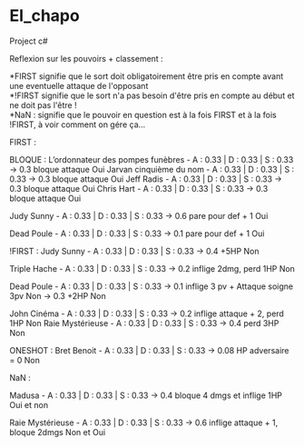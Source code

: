 # El_chapo
Project c#

Reflexion sur les pouvoirs + classement :

*FIRST signifie que le sort doit obligatoirement être pris en compte avant une eventuelle attaque de l'opposant                         
	*!FIRST signifie que le sort n'a pas besoin d'être pris en compte au début et ne doit pas l'être !                             
		*NaN : signifie que le pouvoir en question est à la fois FIRST et à la fois !FIRST, à voir comment on gére ça...       

FIRST :

BLOQUE :
L’ordonnateur des pompes funèbres - A : 0.33 | D : 0.33 | S : 0.33 -> 0.3 bloque attaque Oui
Jarvan cinquième du nom           - A : 0.33 | D : 0.33 | S : 0.33 -> 0.3 bloque attaque Oui
Jeff Radis                        - A : 0.33 | D : 0.33 | S : 0.33 -> 0.3 bloque attaque Oui
Chris Hart                        - A : 0.33 | D : 0.33 | S : 0.33 -> 0.3 bloque attaque Oui

Judy Sunny                        - A : 0.33 | D : 0.33 | S : 0.33 -> 0.6 pare pour def + 1 Oui

Dead Poule                        - A : 0.33 | D : 0.33 | S : 0.33 -> 0.1 pare pour def + 1 Oui	


!FIRST : 
Judy Sunny                        - A : 0.33 | D : 0.33 | S : 0.33 -> 0.4 +5HP Non

Triple Hache                      - A : 0.33 | D : 0.33 | S : 0.33 -> 0.2 inflige 2dmg, perd 1HP Non

Dead Poule                        - A : 0.33 | D : 0.33 | S : 0.33 -> 0.1 inflige 3 pv + Attaque soigne 3pv Non
								   -> 0.3 +2HP Non

John Cinéma                       - A : 0.33 | D : 0.33 | S : 0.33 -> 0.2 inflige attaque + 2, perd 1HP Non
Raie Mystérieuse                  - A : 0.33 | D : 0.33 | S : 0.33 -> 0.4 perd 3HP Non

ONESHOT :
Bret Benoit                       - A : 0.33 | D : 0.33 | S : 0.33 -> 0.08 HP adversaire = 0 Non





NaN :

Madusa                            - A : 0.33 | D : 0.33 | S : 0.33 -> 0.4 bloque 4 dmgs et inflige 1HP Oui et non


Raie Mystérieuse                  - A : 0.33 | D : 0.33 | S : 0.33 -> 0.6 inflige attaque + 1, bloque 2dmgs Non et Oui
